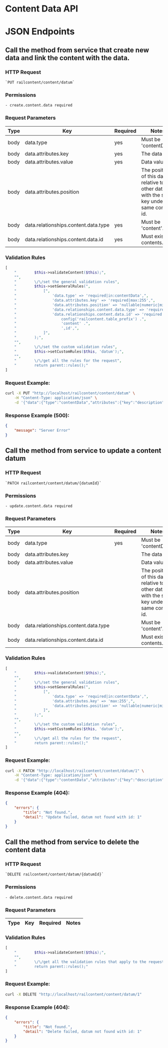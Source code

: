 # Content Data API

# JSON Endpoints


<!-- START_2897a4200e3365f16bdc09c4a556e35c -->
## Call the method from service that create new data and link the content with the data.


### HTTP Request
    `PUT railcontent/content/datum`


### Permissions
    - create.content.data required
    
### Request Parameters


|Type|Key|Required|Notes|
|----|---|--------|-----|
|body|data.type|  yes  |Must be 'contentData'.|
|body|data.attributes.key|  yes  |The data key.|
|body|data.attributes.value|  yes  |Data value. |
|body|data.attributes.position|    |The position of this datum relative to other datum with the same key under the same content id.|
|body|data.relationships.content.data.type|  yes  |Must be 'content'.|
|body|data.relationships.content.data.id|  yes  |Must exists in contents.|

### Validation Rules
```php
[
    "        $this->validateContent($this);",
    "",
    "        \/\/set the general validation rules",
    "        $this->setGeneralRules(",
    "            [",
    "                'data.type' => 'required|in:contentData',",
    "                'data.attributes.key' => 'required|max:255',",
    "                'data.attributes.position' => 'nullable|numeric|min:0',",
    "                'data.relationships.content.data.type' => 'required|in:content',",
    "                'data.relationships.content.data.id' => 'required|numeric|exists:' .",
    "                    config('railcontent.table_prefix') .",
    "                    'content' .",
    "                    ',id',",
    "            ]",
    "        );",
    "",
    "        \/\/set the custom validation rules",
    "        $this->setCustomRules($this, 'datum');",
    "",
    "        \/\/get all the rules for the request",
    "        return parent::rules();"
]
```

### Request Example:

```bash
curl -X PUT "http://localhost/railcontent/content/datum" \
    -H "Content-Type: application/json" \
    -d '{"data":{"type":"contentData","attributes":{"key":"description","value":"indsf fdgg  gfg","position":4},"relationships":{"content":{"data":{"type":"content","id":1}}}}}'

```

### Response Example (500):

```json
{
    "message": "Server Error"
}
```




<!-- END_2897a4200e3365f16bdc09c4a556e35c -->

<!-- START_fb363b9c870922ffa55b96a23cd5a425 -->
## Call the method from service to update a content datum


### HTTP Request
    `PATCH railcontent/content/datum/{datumId}`


### Permissions
    - update.content.data required
    
### Request Parameters


|Type|Key|Required|Notes|
|----|---|--------|-----|
|body|data.type|  yes  |Must be 'contentData'.|
|body|data.attributes.key|    |The data key.|
|body|data.attributes.value|    |Data value. |
|body|data.attributes.position|    |The position of this datum relative to other datum with the same key under the same content id.|
|body|data.relationships.content.data.type|    |Must be 'content'.|
|body|data.relationships.content.data.id|    |Must exists in contents.|

### Validation Rules
```php
[
    "        $this->validateContent($this);",
    "",
    "        \/\/set the general validation rules",
    "        $this->setGeneralRules(",
    "            [",
    "                'data.type' => 'required|in:contentData',",
    "                'data.attributes.key' => 'max:255',",
    "                'data.attributes.position' => 'nullable|numeric|min:0'",
    "            ]",
    "        );",
    "",
    "        \/\/set the custom validation rules",
    "        $this->setCustomRules($this, 'datum');",
    "",
    "        \/\/get all the rules for the request",
    "        return parent::rules();"
]
```

### Request Example:

```bash
curl -X PATCH "http://localhost/railcontent/content/datum/1" \
    -H "Content-Type: application/json" \
    -d '{"data":{"type":"contentData","attributes":{"key":"description","value":"indsf fdgg  gfg","position":2},"relationships":{"content":{"data":{"type":"content","id":1}}}}}'

```

### Response Example (404):

```json
{
    "errors": {
        "title": "Not found.",
        "detail": "Update failed, datum not found with id: 1"
    }
}
```




<!-- END_fb363b9c870922ffa55b96a23cd5a425 -->

<!-- START_a4137a74763de18a36fc0ff882de62d3 -->
## Call the method from service to delete the content data


### HTTP Request
    `DELETE railcontent/content/datum/{datumId}`


### Permissions
    - delete.content.data required
    
### Request Parameters


|Type|Key|Required|Notes|
|----|---|--------|-----|

### Validation Rules
```php
[
    "        $this->validateContent($this);",
    "",
    "        \/\/get all the validation rules that apply to the request",
    "        return parent::rules();"
]
```

### Request Example:

```bash
curl -X DELETE "http://localhost/railcontent/content/datum/1" 
```

### Response Example (404):

```json
{
    "errors": {
        "title": "Not found.",
        "detail": "Delete failed, datum not found with id: 1"
    }
}
```




<!-- END_a4137a74763de18a36fc0ff882de62d3 -->

